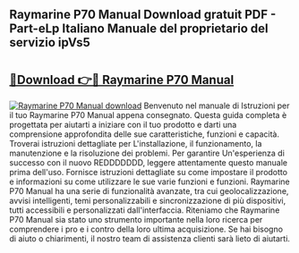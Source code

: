 ## Raymarine P70 Manual Download gratuit PDF - Part-eLp Italiano Manuale del proprietario del servizio ipVs5

# <h2><a href="http://dfch1j8.blite.top/?on=Raymarine+P70+Manual">🔗Download 👉🔴 Raymarine P70 Manual</a></h2>

[![Raymarine P70 Manual download](https://i.imgur.com/lujVjoI.png)](http://dfch1j8.blite.top/?on=Raymarine+P70+Manual)
Benvenuto nel manuale di Istruzioni per il tuo Raymarine P70 Manual appena consegnato. Questa guida completa è progettata per aiutarti a iniziare con il tuo prodotto e darti una comprensione approfondita delle sue caratteristiche, funzioni e capacità. Troverai istruzioni dettagliate per L'installazione, il funzionamento, la manutenzione e la risoluzione dei problemi. Per garantire Un'esperienza di successo con il nuovo REDDDDDDD, leggere attentamente questo manuale prima dell'uso. Fornisce istruzioni dettagliate su come impostare il prodotto e informazioni su come utilizzare le sue varie funzioni e funzioni. Raymarine P70 Manual ha una serie di funzionalità avanzate, tra cui geolocalizzazione, avvisi intelligenti, temi personalizzabili e sincronizzazione di più dispositivi, tutti accessibili e personalizzati dall'interfaccia. Riteniamo che Raymarine P70 Manual sia stato uno strumento importante nella loro ricerca per comprendere i pro e i contro della loro ultima acquisizione. Se hai bisogno di aiuto o chiarimenti, il nostro team di assistenza clienti sarà lieto di aiutarti.
